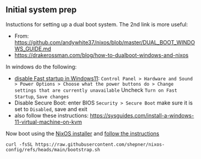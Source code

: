 
## Initial system prep

Instuctions for setting up a dual boot system.  The 2nd link is more useful:
- From: https://github.com/andywhite37/nixos/blob/master/DUAL_BOOT_WINDOWS_GUIDE.md
- https://drakerossman.com/blog/how-to-dualboot-windows-and-nixos

In windows do the following:
- [disable Fast startup in Windows11](https://www.solveyourtech.com/how-to-disable-fast-startup-in-windows-11-a-step-by-step-guide/): `Control Panel > Hardware and Sound > Power Options > Choose what the power buttons do > Change settings that are currently unavailable` Uncheck `Turn on Fast Startup`, `Save changes`
- Disable Secure Boot: enter BIOS `Security > Secure Boot` make sure it is set to `Disabled`, save and exit
- also follow these instructions: https://sysguides.com/install-a-windows-11-virtual-machine-on-kvm

Now boot using the [NixOS installer](https://nixos.org/download/#nixos-iso) and [follow the instructions](https://nixos.org/manual/nixos/stable/#sec-installation)




```
curl -fsSL https://raw.githubusercontent.com/shepner/nixos-config/refs/heads/main/bootstrap.sh
```
